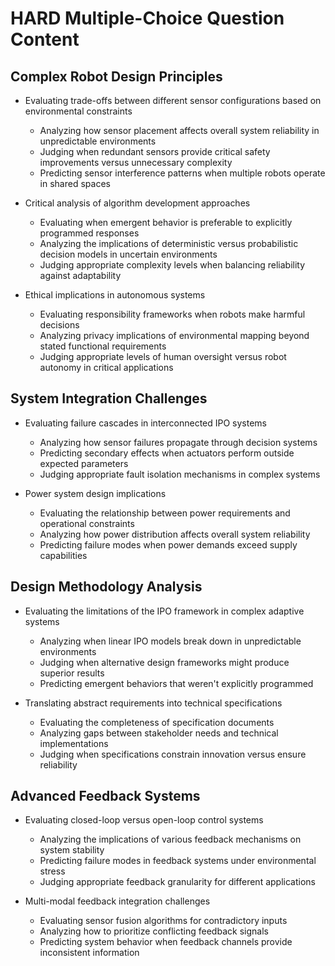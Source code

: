 # HARD Multiple-Choice Question Content

## Complex Robot Design Principles

- Evaluating trade-offs between different sensor configurations based on environmental constraints
  - Analyzing how sensor placement affects overall system reliability in unpredictable environments
  - Judging when redundant sensors provide critical safety improvements versus unnecessary complexity
  - Predicting sensor interference patterns when multiple robots operate in shared spaces

- Critical analysis of algorithm development approaches
  - Evaluating when emergent behavior is preferable to explicitly programmed responses
  - Analyzing the implications of deterministic versus probabilistic decision models in uncertain environments
  - Judging appropriate complexity levels when balancing reliability against adaptability

- Ethical implications in autonomous systems
  - Evaluating responsibility frameworks when robots make harmful decisions
  - Analyzing privacy implications of environmental mapping beyond stated functional requirements
  - Judging appropriate levels of human oversight versus robot autonomy in critical applications

## System Integration Challenges

- Evaluating failure cascades in interconnected IPO systems
  - Analyzing how sensor failures propagate through decision systems
  - Predicting secondary effects when actuators perform outside expected parameters
  - Judging appropriate fault isolation mechanisms in complex systems

- Power system design implications
  - Evaluating the relationship between power requirements and operational constraints
  - Analyzing how power distribution affects overall system reliability
  - Predicting failure modes when power demands exceed supply capabilities

## Design Methodology Analysis

- Evaluating the limitations of the IPO framework in complex adaptive systems
  - Analyzing when linear IPO models break down in unpredictable environments
  - Judging when alternative design frameworks might produce superior results
  - Predicting emergent behaviors that weren't explicitly programmed

- Translating abstract requirements into technical specifications
  - Evaluating the completeness of specification documents
  - Analyzing gaps between stakeholder needs and technical implementations
  - Judging when specifications constrain innovation versus ensure reliability

## Advanced Feedback Systems

- Evaluating closed-loop versus open-loop control systems
  - Analyzing the implications of various feedback mechanisms on system stability
  - Predicting failure modes in feedback systems under environmental stress
  - Judging appropriate feedback granularity for different applications

- Multi-modal feedback integration challenges
  - Evaluating sensor fusion algorithms for contradictory inputs
  - Analyzing how to prioritize conflicting feedback signals
  - Predicting system behavior when feedback channels provide inconsistent information